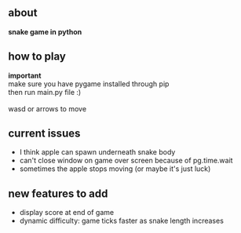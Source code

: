 ## about

**snake game in python**<br>

## how to play

**important**<br>
make sure you have pygame installed through pip<br>
then run main.py file :)<br><br>
wasd or arrows to move<br>

## current issues

- I think apple can spawn underneath snake body
- can't close window on game over screen because of pg.time.wait
- sometimes the apple stops moving (or maybe it's just luck)

## new features to add

- display score at end of game
- dynamic difficulty: game ticks faster as snake length increases
